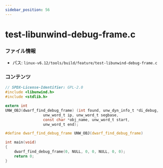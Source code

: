 ```yaml
---
sidebar_position: 56
---
```

# test-libunwind-debug-frame.c

### ファイル情報

- パス: `linux-v6.12/tools/build/feature/test-libunwind-debug-frame.c`

### コンテンツ

```c
// SPDX-License-Identifier: GPL-2.0
#include <libunwind.h>
#include <stdlib.h>

extern int
UNW_OBJ(dwarf_find_debug_frame) (int found, unw_dyn_info_t *di_debug,
				 unw_word_t ip, unw_word_t segbase,
				 const char *obj_name, unw_word_t start,
				 unw_word_t end);

#define dwarf_find_debug_frame UNW_OBJ(dwarf_find_debug_frame)

int main(void)
{
	dwarf_find_debug_frame(0, NULL, 0, 0, NULL, 0, 0);
	return 0;
}

```
